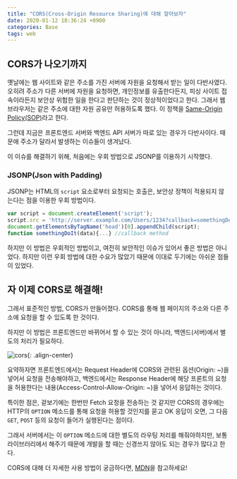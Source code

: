 ```yaml
---
title: "CORS(Cross-Origin Resource Sharing)에 대해 알아보자"
date: 2020-01-12 18:36:24 +0900
categories: Base
tags: web
---
```


## CORS가 나오기까지

옛날에는 웹 사이트와 같은 주소를 가진 서버에 자원을 요청해서 받는 일이 다반사였다. 오히려 주소가 다른 서버에 자원을 요청하면, 개인정보를 유출한다든지, 피싱 사이트 접속이라든지 보안상 위험한 일을 한다고 판단하는 것이 정상적이었다고 한다. 그래서 웹 브라우저는 같은 주소에 대한 자원 공유만 허용하도록 했다. 이 정책을 [Same-Origin Policy(SOP)](https://developer.mozilla.org/ko/docs/Web/Security/Same-origin_policy)라고 한다. 
  
그런데 지금은 프론트엔드 서버와 백엔드 API 서버가 따로 있는 경우가 다반사이다. 때문에 주소가 달라서 발생하는 이슈들이 생겨났다.  
  
이 이슈를 해결하기 위해, 처음에는 우회 방법으로 JSONP를 이용하기 시작했다.  
  
### JSONP(Json with Padding)

JSONP는 HTML의 `script` 요소로부터 요청되는 호출은, 보안상 정책이 적용되지 않는다는 점을 이용한 우회 방법이다.  
  
```javascript
var script = document.createElement('script'); 
script.src = 'http://server.example.com/Users/1234?callback=somethingDoIt' 
document.getElementsByTagName('head')[0].appendChild(script);
function somethingDoIt(data){...} //callback method 
```

하지만 이 방법은 우회적인 방법이고, 여전히 보안적인 이슈가 있어서 좋은 방법은 아니었다. 하지만 이런 우회 방법에 대한 수요가 많았기 때문에 이대로 두기에는 아쉬운 점들이 있었다.  
  
## 자 이제 CORS로 해결해!

그래서 표준적인 방법, CORS가 만들어졌다. CORS를 통해 웹 페이지의 주소와 다른 주소에 요청을 할 수 있도록 한 것이다.  
  
하지만 이 방법은 프론트엔드만 바뀌어서 할 수 있는 것이 아니라, 백엔드(서버)에서 별도의 처리가 필요하다.  

![cors](https://mdn.mozillademos.org/files/16753/preflight_correct.png){: .align-center}  

요약하자면 프론트엔드에서는 Request Header에 CORS와 관련된 옵션(Origin: ~)을 넣어서 요청을 전송해야하고, 백엔드에서는 Response Header에 해당 프론트의 요청을 허용한다는 내용(Access-Control-Allow-Origin: ~)을 넣어서 응답하는 것이다.  
  
특이한 점은, 겉보기에는 한번만 Fetch 요청을 전송하는 것 같지만 CORS의 경우에는 HTTP의 `OPTION` 메소드를 통해 요청을 허용할 것인지를 묻고 OK 응답이 오면, 그 다음 `GET`, `POST` 등의 요청이 들어가 실행된다는 점이다.  
  
그래서 서버에서는 이 `OPTION` 메소드에 대한 별도의 라우팅 처리를 해줘야하지만, 보통 라이브러리에서 해주기 때문에 개발을 할 때는 신경쓰지 않아도 되는 경우가 많다고 한다.  
  
CORS에 대해 더 자세한 사용 방법이 궁금하다면, [MDN](https://developer.mozilla.org/ko/docs/Web/HTTP/Access_control_CORS)을 참고하세요!  
